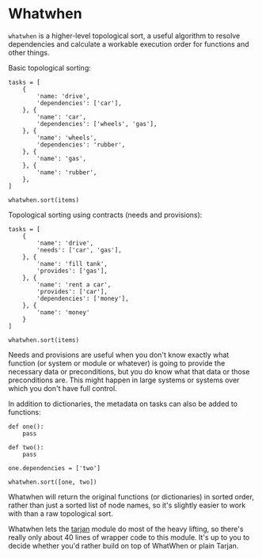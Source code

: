 # Whatwhen

`whatwhen` is a higher-level topological sort, a useful algorithm to resolve dependencies and calculate a workable execution order for functions and other things.

Basic topological sorting:

    tasks = [
        {
            'name: 'drive', 
            'dependencies': ['car'], 
        }, {
            'name': 'car', 
            'dependencies': ['wheels', 'gas'], 
        }, {
            'name': 'wheels', 
            'dependencies': 'rubber', 
        }, {
            'name': 'gas', 
        }, {
            'name': 'rubber', 
        }, 
    ]

    whatwhen.sort(items)

Topological sorting using contracts (needs and provisions):

    tasks = [
        {
            'name': 'drive', 
            'needs': ['car', 'gas'], 
        }, {
            'name': 'fill tank', 
            'provides': ['gas'], 
        }, {
            'name': 'rent a car', 
            'provides': ['car'], 
            'dependencies': ['money'],
        }, {
            'name': 'money'
        }
    ]

    whatwhen.sort(items)

Needs and provisions are useful when you don't know exactly what function (or system or module or whatever) is going to provide the necessary data or preconditions, but you do know what that data or those preconditions are. This might happen in large systems or systems over which you don't have full control.

In addition to dictionaries, the metadata on tasks can also be added to functions:

    def one():
        pass

    def two():
        pass

    one.dependencies = ['two']

    whatwhen.sort([one, two])

Whatwhen will return the original functions (or dictionaries) in sorted order, rather than just a sorted list of node names, so it's slightly easier to work with than a raw topological sort.

Whatwhen lets the [tarjan](https://github.com/bwesterb/py-tarjan) module do most of the heavy lifting, so there's really only about 40 lines of wrapper code to this module. It's up to you to decide whether you'd rather build on top of WhatWhen or plain Tarjan.